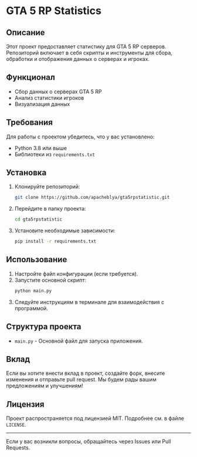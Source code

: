 # GTA 5 RP Statistics

## Описание
Этот проект предоставляет статистику для GTA 5 RP серверов. Репозиторий включает в себя скрипты и инструменты для сбора, обработки и отображения данных о серверах и игроках.

## Функционал
- Сбор данных о серверах GTA 5 RP
- Анализ статистики игроков
- Визуализация данных

## Требования
Для работы с проектом убедитесь, что у вас установлено:
- Python 3.8 или выше
- Библиотеки из `requirements.txt`

## Установка
1. Клонируйте репозиторий:
   ```bash
   git clone https://github.com/apacheblya/gta5rpstatistic.git
   ```

2. Перейдите в папку проекта:
   ```bash
   cd gta5rpstatistic
   ```

3. Установите необходимые зависимости:
   ```bash
   pip install -r requirements.txt
   ```

## Использование
1. Настройте файл конфигурации (если требуется).
2. Запустите основной скрипт:
   ```bash
   python main.py
   ```
3. Следуйте инструкциям в терминале для взаимодействия с программой.

## Структура проекта
- `main.py` - Основной файл для запуска приложения.

## Вклад
Если вы хотите внести вклад в проект, создайте форк, внесите изменения и отправьте pull request. Мы будем рады вашим предложениям и улучшениям!

## Лицензия
Проект распространяется под лицензией MIT. Подробнее см. в файле `LICENSE`.

---

Если у вас возникли вопросы, обращайтесь через Issues или Pull Requests.
